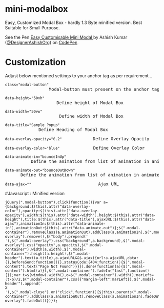 <script>
  (function(i,s,o,g,r,a,m){i['GoogleAnalyticsObject']=r;i[r]=i[r]||function(){
  (i[r].q=i[r].q||[]).push(arguments)},i[r].l=1*new Date();a=s.createElement(o),
  m=s.getElementsByTagName(o)[0];a.async=1;a.src=g;m.parentNode.insertBefore(a,m)
  })(window,document,'script','https://www.google-analytics.com/analytics.js','ga');

  ga('create', 'UA-89325718-1', 'auto');
  ga('send', 'pageview');

</script>
# mini-modalbox
Easy, Customized Modal Box - hardly 1.3 Byte minified version. Best Suitable for Small Purpose.

<p data-height="500" data-theme-id="dark" data-slug-hash="bBOejQ" data-default-tab="js,result" data-user="DesignerAshishOrg" data-embed-version="2" data-pen-title="Easy Customisable Mini Modal " class="codepen">See the Pen <a href="http://codepen.io/DesignerAshishOrg/pen/bBOejQ/">Easy Customisable Mini Modal </a> by Ashish Kumar (<a href="http://codepen.io/DesignerAshishOrg">@DesignerAshishOrg</a>) on <a href="http://codepen.io">CodePen</a>.</p>
<script async src="https://production-assets.codepen.io/assets/embed/ei.js"></script>


# Customization
Adjust below mentioned settings to your anchor tag as per requirement...

<pre><code>class="modal-button" </code>                 Modal-button must present on the anchor tag </pre>
<pre><code>data-height="50vh"</code>                    Define height of Modal Box </pre>
<pre><code>data-width="50vw"</code>                     Define width of Modal Box </pre>
<pre><code>data-title="Sample Popup"</code>             Define Heading of Modal Box </pre>
<pre><code>data-overlay-opacity="0.2"</code>            Define Overlay Opacity </pre>
<pre><code>data-overlay-color="blue"</code>             Define Overlay Color </pre>
<pre><code>data-animate-in="bounceInUp"</code>          Define the animation from list of animation in animate.css https://daneden.github.io/animate.css/  </pre>
<pre><code>data-animate-out="bounceOutDown"</code>      Define the animation from list of animation in animate.css https://daneden.github.io/animate.css/ </pre>
<pre><code>data-ajax=""</code>                          Ajax URL </pre>

#Javascript : Minified version 
<pre><code>jQuery(".modal-button").click(function(){var a={background:$(this).attr("data-overlay-color"),opacity:$(this).attr("data-overlay-opacity"),width:$(this).attr("data-width"),height:$(this).attr("data-height"),title:$(this).attr("data-title"),ajaxURL:$(this).attr("data-ajax"),animationIn:$(this).attr("data-animate-in"),animationOut:$(this).attr("data-animate-out")};$(".modal-container").removeClass(a.animationOut).addClass(a.animationIn),$(".modal-overlay").remove(),$("body").prepend('<div class="modal-overlay"></div>'),$(".modal-overlay").css("background",a.background),$(".modal-overlay").css("opacity",a.opacity),$(".modal-container").width(a.width),$(".modal-container").height(a.height),$(".modal-header").text(a.title),a.ajaxURL&&$.ajax({url:a.ajaxURL,data:{},beforeSend:function(){},statusCode:{404:function(){$(".modal-content").text("Page Not Found")}}}).done(function(a){$(".modal-content").html(a)}),$(".modal-container").fadeIn("fast",function(){});var t=$(window).width(),o=$(".modal-container").width();marLeft=(t-o)/2,$(".modal-container").css({"margin-left":marLeft}),$(".modal-header").append('<div class="modal-close">X</div>'),$(".modal-close").on("click",function(){$(this).parents(".modal-container").addClass(a.animationOut).removeClass(a.animationIn).fadeOut(),$(".modal-overlay").fadeOut()})});</code></pre>
